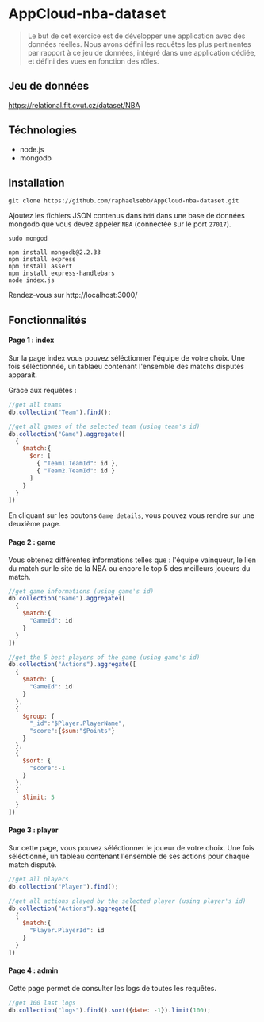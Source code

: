 # AppCloud-nba-dataset

> Le but de cet exercice est de développer une application avec des données réelles. Nous avons défini les requêtes les plus pertinentes par rapport à ce jeu de données, intégré dans une application dédiée, et défini des vues en fonction des rôles.

## Jeu de données

https://relational.fit.cvut.cz/dataset/NBA

## Téchnologies
- node.js
- mongodb

## Installation


```
git clone https://github.com/raphaelsebb/AppCloud-nba-dataset.git
```

Ajoutez les fichiers JSON contenus dans `bdd` dans une base de données mongodb que vous devez appeler `NBA` (connectée sur le port `27017`).

```
sudo mongod
```
```
npm install mongodb@2.2.33
npm install express
npm install assert
npm install express-handlebars
node index.js
```

Rendez-vous sur http://localhost:3000/

## Fonctionnalités

#### Page 1 : index

Sur la page index vous pouvez séléctionner l'équipe de votre choix.
Une fois séléctionnée, un tablaeu contenant l'ensemble des matchs disputés apparait.

Grace aux requêtes :

```javascript
//get all teams
db.collection("Team").find();

//get all games of the selected team (using team's id)
db.collection("Game").aggregate([
  {
    $match:{
      $or: [
        { "Team1.TeamId": id },
        { "Team2.TeamId": id }
      ]
    }
  }
])
```

En cliquant sur les boutons `Game details`, vous pouvez vous rendre sur une deuxième page.

#### Page 2 : game


 Vous obtenez différentes informations telles que : l'équipe vainqueur, le lien du match sur le site de la NBA ou encore le top 5 des meilleurs joueurs du match.

```javascript
//get game informations (using game's id)
db.collection("Game").aggregate([
  {
    $match:{
      "GameId": id
    }
  }
])

//get the 5 best players of the game (using game's id)
db.collection("Actions").aggregate([
  {
    $match: {
      "GameId": id
    }
  },
  { 
    $group: { 
      "_id":"$Player.PlayerName", 
      "score":{$sum:"$Points"} 
    } 
  },  
  { 
    $sort: { 
      "score":-1 
    } 
  },  
  { 
    $limit: 5
  }
])
```
#### Page 3 : player

Sur cette page, vous pouvez séléctionner le joueur de votre choix.
Une fois séléctionné, un tableau contenant l'ensemble de ses actions pour chaque match disputé.

```javascript
//get all players
db.collection("Player").find();

//get all actions played by the selected player (using player's id)
db.collection("Actions").aggregate([
  {
    $match:{
      "Player.PlayerId": id
    }
  }
])
```

#### Page 4 : admin

Cette page permet de consulter les logs de toutes les requêtes.

```javascript
//get 100 last logs
db.collection("logs").find().sort({date: -1}).limit(100);
```
